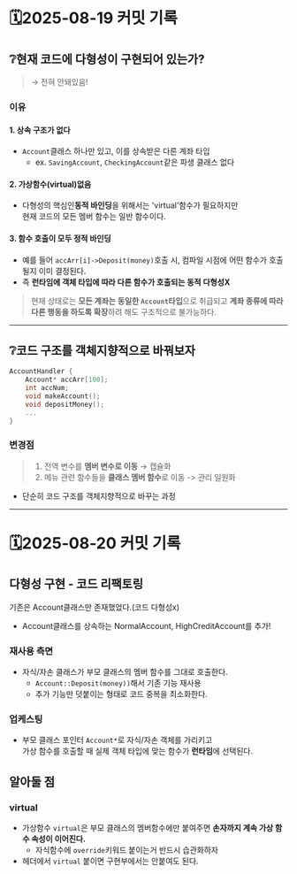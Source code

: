 # 🗓️2025-08-19 커밋 기록
## ❔현재 코드에 다형성이 구현되어 있는가?
> → 전혀 안돼있음!
### 이유
#### 1. 상속 구조가 없다
- `Account`클래스 하나만 있고, 이를 상속받은 다른 계좌 타입
    - ex. `SavingAccount`, `CheckingAccount`같은 파생 클래스 없다

#### 2. 가상함수(virtual)없음
- 다형성의 핵심인**동적 바인딩**을 위해서는 'virtual'함수가 필요하지만</br>
현재 코드의 모든 멤버 함수는 일반 함수이다.
#### 3. 함수 호출이 모두 정적 바인딩
- 예를 들어 `accArr[i]->Deposit(money)`호출 시, 컴파일 시점에 어떤 함수가 호출될지 이미 결정된다.
- 즉 **런타임에 객체 타입에 따라 다른 함수가 호출되는 동적 다형성X**

> 현재 상태로는 **모든 계좌는 동일한 `Account`타입**으로 취급되고
**계좌 종류에 따라 다른 행동을 하도록 확장**하려 해도 구조적으로 불가능하다.

---
## ❔코드 구조를 객체지향적으로 바꿔보자
```cpp
AccountHandler {
    Account* accArr[100];
    int accNum;
    void makeAccount();
    void depositMoney();
    ...
}
```
### 변경점
> 1. 전역 변수를 **멤버 변수로 이동** → 캡슐화
> 2. 메뉴 관련 함수들을 **클래스 멤버 함수**로 이동 -> 관리 일원화

- 단순히 코드 구조를 객체지향적으로 바꾸는 과정

---
# 🗓️2025-08-20 커밋 기록
## 다형성 구현 - 코드 리팩토링
기존은 Account클래스만 존재했었다.(코드 다형성x)
- Account클래스를 상속하는 NormalAccount, HighCreditAccount를 추가!
### 재사용 측면
- 자식/자손 클래스가 부모 클래스의 멤버 함수를 그대로 호출한다.
    - `Account::Deposit(money))`해서 기존 기능 재사용
    - 추가 기능만 덧붙이는 형태로 코드 중복을 최소화한다.
### 업케스팅
- 부모 클래스 포인터 `Account*`로 자식/자손 객체를 가리키고</br>
가상 함수를 호출할 때 실제 객체 타입에 맞는 함수가 **런타임**에 선택된다.

## 알아둘 점
### virtual
- 가상함수 `virtual`은 부모 클래스의 멤버함수에만 붙여주면 
**손자까지 계속 가상 함수 속성이 이어진다.**
    - 자식함수에 `override`키워드 붙이는거 반드시 습관화하자
- 헤더에서 `virtual` 붙이면 구현부에서는 안붙여도 된다.